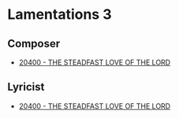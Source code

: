 # Lamentations 3

## Composer

- [20400 - THE STEADFAST LOVE OF THE LORD](/hymns/20400.md)

## Lyricist

- [20400 - THE STEADFAST LOVE OF THE LORD](/hymns/20400.md)

